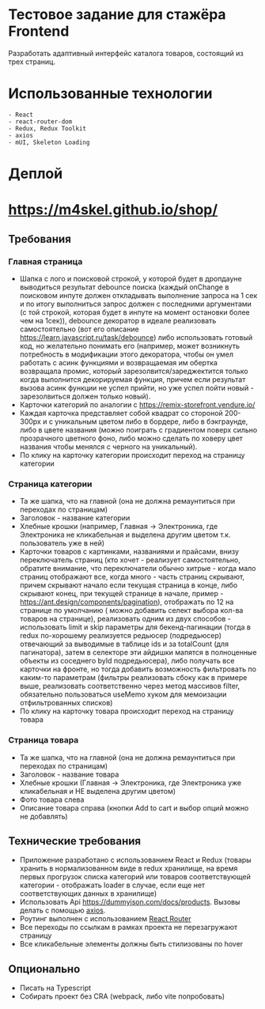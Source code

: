 # Тестовое задание для стажёра Frontend

Разработать адаптивный интерфейс каталога товаров, состоящий из трех страниц.

# Использованные технологии

    - React
    - react-router-dom
    - Redux, Redux Toolkit
    - axios
    - mUI, Skeleton Loading

# Деплой

# <https://m4skel.github.io/shop/>

## Требования

### Главная страница

- Шапка с лого и поисковой строкой, у которой будет в дропдауне выводиться результат debounce поиска (каждый onChange в
  поисковом инпуте должен откладывать выполнение запроса на 1 сек и по итогу выполниться запрос должен с последними
  аргументами (с той строкой, которая будет в инпуте на момент остановки более чем на 1сек)), debounce декоратор в
  идеале реализовать самостоятельно (вот его описание https://learn.javascript.ru/task/debounce) либо использовать
  готовый код, но желательно понимать его (например, может возникнуть потребность в модификации этого декоратора, чтобы
  он умел работать с асинк функциями и возвращаемая им обертка возвращала промис, который зарезолвится/зареджектится
  только когда выполнится декорируемая функция, причем если результат вызова асинк функции не успел прийти, но уже успел
  пойти новый - зарезолвиться должен только новый).
- Карточки категорий по аналогии с https://remix-storefront.vendure.io/
- Каждая карточка представляет собой квадрат со стороной 200-300px и с уникальным цветом либо в бордере, либо в
  бэкграунде, либо в цвете названия (можно поиграть с градиентом поверх сильно прозрачного цветного фоно, либо можно
  сделать по ховеру цвет названия чтобы менялся с черного на уникальный).
- По клику на карточку категории происходит переход на страницу категории

### Страница категории

- Та же шапка, что на главной (она не должна ремаунтиться при переходах по страницам)
- Заголовок - название категории
- Хлебные крошки (например, Главная -> Электроника, где Электроника не кликабельная и выделена другим цветом т.к.
  пользователь уже в ней)
- Карточки товаров с картинками, названиями и прайсами, внизу переключатель страниц (кто хочет - реализует
  самостоятельно, обратите внимание, что переключатели обычно хитрые - когда мало страниц отображают все, когда много -
  часть страниц скрывают, причем скрывают начало если текущая страница в конце, либо скрывают конец, при текущей
  странице в начале, пример - https://ant.design/components/pagination), отображать по 12 на странице по умолчанию (
  можно добавить селект выбора кол-ва товаров на странице), реализовать одним из двух способов - использовать limit и
  skip параметры для бекенд-пагинации (тогда в redux по-хорошему реализуется редьюсер (подредьюсер) отвечающий за
  выводимые в таблице ids и за totalCount (для пагинатора), затем в селекторе эти айдишки мапятся в полноценные объекты
  из соседнего byId подредьюсера), либо получать все карточки на фронте, но тогда добавить возможность фильтровать по
  каким-то параметрам (фильтры реализовать сбоку как в примере выше, реализовать соответственно через метод массивов
  filter, обязательно пользоваться useMemo хуком для мемоизации отфильтрованных списков)
- По клику на карточку товара происходит переход на страницу товара

### Страница товара

- Та же шапка, что на главной (она не должна ремаунтиться при переходах по страницам)
- Заголовок - название товара
- Хлебные крошки (Главная -> Электроника, где Электроника уже кликабельная и НЕ выделена другим цветом)
- Фото товара слева
- Описание товара справа (кнопки Add to cart и выбор опций можно не добавлять)

## Технические требования

- Приложение разработано с использованием React и Redux (товары хранить в нормализованном виде в redux хранилище, на
  время первых прогрузок списка категорий или товаров соответствующей категории - отображать loader в случае, если еще
  нет соответствующих данных в хранилище)
- Использовать Api https://dummyjson.com/docs/products. Вызовы делать с помощью [axios](https://github.com/axios/axios).
- Роутинг выполнен с использованием [React Router](https://reactrouter.com/en/main)
- Все переходы по ссылкам в рамках проекта не перезагружают страницу
- Все кликабельные элементы должны быть стилизованы по hover

## Опционально

- Писать на Typescript
- Собирать проект без CRA (webpack, либо vite попробовать)


